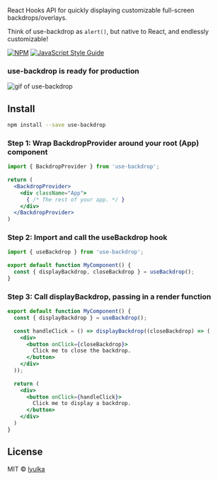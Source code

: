 React Hooks API for quickly displaying customizable full-screen backdrops/overlays.

Think of use-backdrop as `alert()`, but native to React, and endlessly customizable!

[![NPM](https://img.shields.io/npm/v/use-backdrop.svg)](https://www.npmjs.com/package/use-backdrop) [![JavaScript Style Guide](https://img.shields.io/badge/code_style-standard-brightgreen.svg)](https://standardjs.com)

### use-backdrop is ready for production

![gif of use-backdrop](https://adrio-misc-images.s3-ap-southeast-1.amazonaws.com/use-backdrop-demo-compressed.gif)

## Install

```bash
npm install --save use-backdrop
```

### Step 1: Wrap BackdropProvider around your root (App) component

```jsx
import { BackdropProvider } from 'use-backdrop';
 
return (
  <BackdropProvider>
    <div className="App">
      { /* The rest of your app. */ }
    </div>
  </BackdropProvider>
)
```

### Step 2: Import and call the useBackdrop hook

```jsx
import { useBackdrop } from 'use-backdrop';
 
export default function MyComponent() {
  const { displayBackdrop, closeBackdrop } = useBackdrop();
}
```


### Step 3: Call displayBackdrop, passing in a render function
```jsx
export default function MyComponent() {
  const { displayBackdrop } = useBackdrop();
 
  const handleClick = () => displayBackdrop((closeBackdrop) => (
    <div>
      <button onClick={closeBackdrop}>
        Click me to close the backdrop.
      </button>
    </div>
  ));
 
  return (
    <div>
      <button onClick={handleClick}>
        Click me to display a backdrop.
      </button>
    </div>
  )
}
```

## License

MIT © [lyulka](https://github.com/lyulka)
